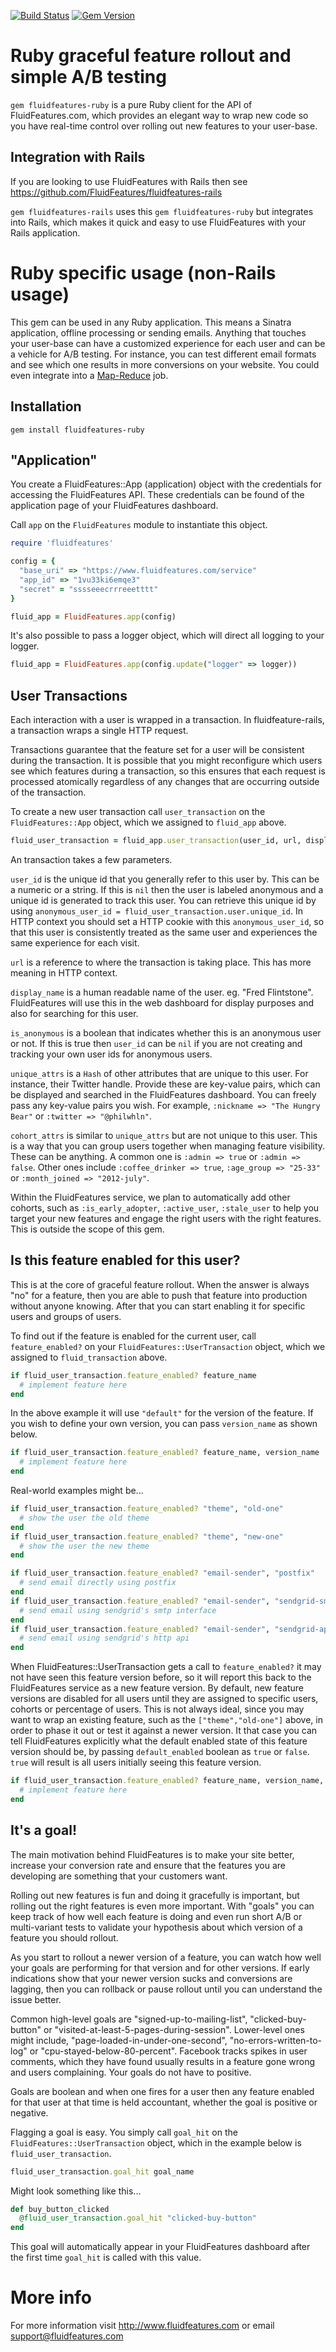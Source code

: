 [![Build Status](https://secure.travis-ci.org/FluidFeatures/fluidfeatures-ruby.png)](http://travis-ci.org/FluidFeatures/fluidfeatures-ruby) [![Gem Version](https://badge.fury.io/rb/fluidfeatures.png)](http://badge.fury.io/rb/fluidfeatures)

Ruby graceful feature rollout and simple A/B testing
====================================================

`gem fluidfeatures-ruby` is a pure Ruby client for the API of FluidFeatures.com, which provides an elegant way to wrap new code so you have real-time control over rolling out new features to your user-base.

Integration with Rails
----------------------

If you are looking to use FluidFeatures with Rails then see https://github.com/FluidFeatures/fluidfeatures-rails

`gem fluidfeatures-rails` uses this `gem fluidfeatures-ruby` but integrates into Rails, which makes it quick and easy to use FluidFeatures with your Rails application.

Ruby specific usage (non-Rails usage)
=====================================

This gem can be used in any Ruby application. This means a Sinatra application, offline processing or sending emails. Anything that touches your user-base can have a customized experience for each user and can be a vehicle for A/B testing. For instance, you can test different email formats and see which one results in more conversions on your website. You could even integrate into a [Map-Reduce](http://www.bigfastblog.com/map-reduce-with-ruby-using-hadoop) job.

Installation
------------

```
gem install fluidfeatures-ruby
```

"Application"
-------------

You create a FluidFeatures::App (application) object with the credentials for accessing the FluidFeatures API. These credentials can be found of the application page of your FluidFeatures dashboard.

Call `app` on the `FluidFeatures` module to instantiate this object.

```ruby
require 'fluidfeatures'

config = {
  "base_uri" => "https://www.fluidfeatures.com/service"
  "app_id" => "1vu33ki6emqe3"
  "secret" = "sssseeecrrreeetttt"
}

fluid_app = FluidFeatures.app(config)
```

It's also possible to pass a logger object, which will direct all logging to your logger.

```ruby
fluid_app = FluidFeatures.app(config.update("logger" => logger))
```

User Transactions
-----------------

Each interaction with a user is wrapped in a transaction. In fluidfeature-rails, a transaction wraps a single HTTP request.

Transactions guarantee that the feature set for a user will be consistent during the transaction. It is possible that you might reconfigure which users see which features during a transaction, so this ensures that each request is processed atomically regardless of any changes that are occurring outside of the transaction.

To create a new user transaction call `user_transaction` on the `FluidFeatures::App` object, which we assigned to `fluid_app` above.

```ruby
fluid_user_transaction = fluid_app.user_transaction(user_id, url, display_name, is_anonymous, unique_attrs, cohort_attrs)
```

An transaction takes a few parameters.

`user_id` is the unique id that you generally refer to this user by. This can be a numeric or a string. If this is `nil` then the user is labeled anonymous and a unique id is generated to track this user. You can retrieve this unique id by using `anonymous_user_id = fluid_user_transaction.user.unique_id`. In HTTP context you should set a HTTP cookie with this `anonymous_user_id`, so that this user is consistently treated as the same user and experiences the same experience for each visit.

`url` is a reference to where the transaction is taking place. This has more meaning in HTTP context.

`display_name` is a human readable name of the user. eg. "Fred Flintstone". FluidFeatures will use this in the web dashboard for display purposes and also for searching for this user.

`is_anonymous` is a boolean that indicates whether this is an anonymous user or not. If this is true then `user_id` can be `nil` if you are not creating and tracking your own user ids for anonymous users.

`unique_attrs` is a `Hash` of other attributes that are unique to this user. For instance, their Twitter handle. Provide these are key-value pairs, which can be displayed and searched in the FluidFeatures dashboard. You can freely pass any key-value pairs you wish. For example, `:nickname => "The Hungry Bear"` or `:twitter => "@philwhln"`.

`cohort_attrs` is similar to `unique_attrs` but are not unique to this user. This is a way that you can group users together when managing feature visibility. These can be anything. A common one is `:admin => true` or `:admin => false`. Other ones include `:coffee_drinker => true`, `:age_group => "25-33"` or `:month_joined => "2012-july"`.

Within the FluidFeatures service, we plan to automatically add other cohorts, such as `:is_early_adopter`, `:active_user`, `:stale_user` to help you target your new features and engage the right users with the right features. This is outside the scope of this gem.

Is this feature enabled for this user?
--------------------------------------

This is at the core of graceful feature rollout. When the answer is always "no" for a feature, then you are able to push that feature into production without anyone knowing. After that you can start enabling it for specific users and groups of users.

To find out if the feature is enabled for the current user, call `feature_enabled?` on your `FluidFeatures::UserTransaction` object, which we assigned to `fluid_transaction` above.

```ruby
if fluid_user_transaction.feature_enabled? feature_name
  # implement feature here
end
```

In the above example it will use `"default"` for the version of the feature. If you wish to define your own version, you can pass `version_name` as shown below.

```ruby
if fluid_user_transaction.feature_enabled? feature_name, version_name
  # implement feature here
end
```

Real-world examples might be...

```ruby
if fluid_user_transaction.feature_enabled? "theme", "old-one"
  # show the user the old theme
end
if fluid_user_transaction.feature_enabled? "theme", "new-one"
  # show the user the new theme
end
```

```ruby
if fluid_user_transaction.feature_enabled? "email-sender", "postfix"
  # send email directly using postfix
end
if fluid_user_transaction.feature_enabled? "email-sender", "sendgrid-smtp"
  # send email using sendgrid's smtp interface
end
if fluid_user_transaction.feature_enabled? "email-sender", "sendgrid-api"
  # send email using sendgrid's http api
end
```

When FluidFeatures::UserTransaction gets a call to `feature_enabled?` it may not have seen this feature version before, so it will report this back to the FluidFeatures service as a new feature version. By default, new feature versions are disabled for all users until they are assigned to specific users, cohorts or percentage of users. This is not always ideal, since you may want to wrap an existing feature, such as the `["theme","old-one"]` above, in order to phase it out or test it against a newer version. It that case you can tell FluidFeatures explicitly what the default enabled state of this feature version should be, by passing `default_enabled` boolean as `true` or `false`. `true` will result is all users initially seeing this feature version.

```ruby
if fluid_user_transaction.feature_enabled? feature_name, version_name, default_enabled
  # implement feature here
end
```

It's a goal!
------------

The main motivation behind FluidFeatures is to make your site better, increase your conversion rate and ensure that the features you are developing are something that your customers want.

Rolling out new features is fun and doing it gracefully is important, but rolling out the right features is even more important. With "goals" you can keep track of how well each feature is doing and even run short A/B or multi-variant tests to validate your hypothesis about which version of a feature you should rollout.

As you start to rollout a newer version of a feature, you can watch how well your goals are performing for that version and for other versions. If early indications show that your newer version sucks and conversions are lagging, then you can rollback or pause rollout until you can understand the issue better.

Common high-level goals are "signed-up-to-mailing-list", "clicked-buy-button" or "visited-at-least-5-pages-during-session". Lower-level ones might include, "page-loaded-in-under-one-second", "no-errors-written-to-log" or "cpu-stayed-below-80-percent". Facebook tracks spikes in user comments, which they have found usually results in a feature gone wrong and users complaining. Your goals do not have to positive.

Goals are boolean and when one fires for a user then any feature enabled for that user at that time is held accountant, whether the goal is positive or negative.

Flagging a goal is easy. You simply call `goal_hit` on the `FluidFeatures::UserTransaction` object, which in the example below is `fluid_user_transaction`.

```ruby
fluid_user_transaction.goal_hit goal_name
```

Might look something like this...

```ruby
def buy_button_clicked
  @fluid_user_transaction.goal_hit "clicked-buy-button"
end
```

This goal will automatically appear in your FluidFeatures dashboard after the first time `goal_hit` is called with this value.

More info
=========

For more information visit http://www.fluidfeatures.com or email support@fluidfeatures.com

